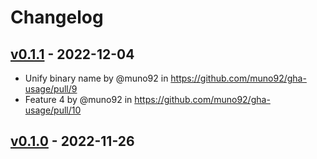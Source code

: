 # Changelog

## [v0.1.1](https://github.com/muno92/gha-usage/compare/v0.1.0...v0.1.1) - 2022-12-04
- Unify binary name by @muno92 in https://github.com/muno92/gha-usage/pull/9
- Feature 4 by @muno92 in https://github.com/muno92/gha-usage/pull/10

## [v0.1.0](https://github.com/muno92/gha-usage/commits/v0.1.0) - 2022-11-26
